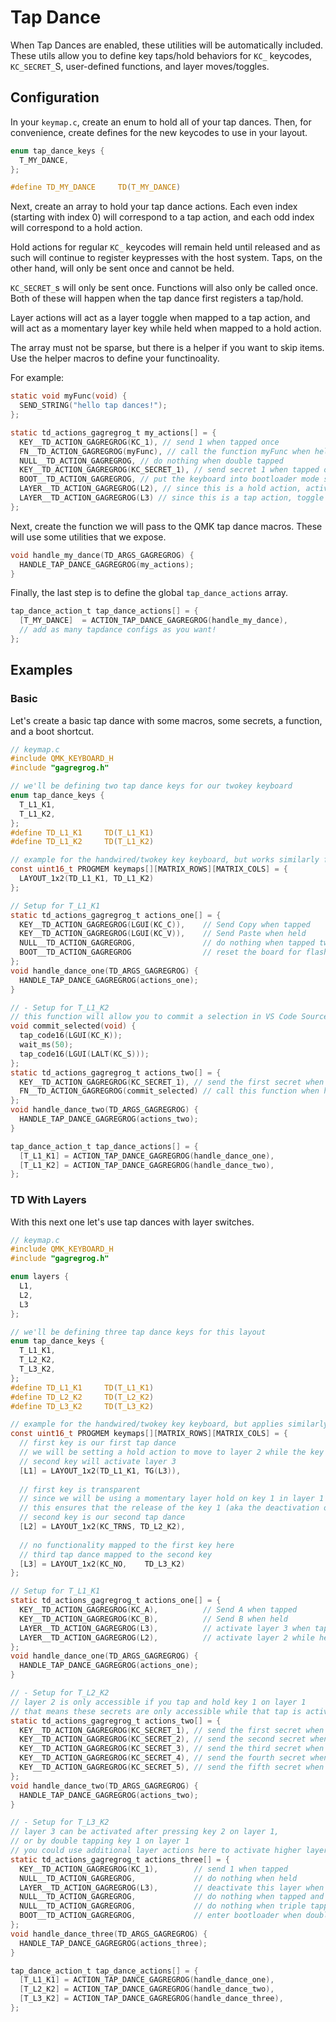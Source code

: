 # Tap Dance

When Tap Dances are enabled, these utilities will be automatically included. These utils allow you to define key taps/hold behaviors for `KC_` keycodes, `KC_SECRET_`S, user-defined functions, and layer moves/toggles.

## Configuration

In your `keymap.c`, create an enum to hold all of your tap dances. Then, for convenience, create defines for the new keycodes to use in your layout.

```c
enum tap_dance_keys {
  T_MY_DANCE,
};

#define TD_MY_DANCE     TD(T_MY_DANCE)
```

Next, create an array to hold your tap dance actions. Each even index (starting with index 0) will correspond to a tap action, and each odd index will correspond to a hold action. 

Hold actions for regular `KC_` keycodes will remain held until released and as such will continue to register keypresses with the host system. Taps, on the other hand, will only be sent once and cannot be held. 

`KC_SECRET_`s will only be sent once. Functions will also only be called once. Both of these will happen when the tap dance first registers a tap/hold.

Layer actions will act as a layer toggle when mapped to a tap action, and will act as a momentary layer key while held when mapped to a hold action.

The array must not be sparse, but there is a helper if you want to skip items. Use the helper macros to define your functinoality.

For example:

```c
static void myFunc(void) {
  SEND_STRING("hello tap dances!");
};

static td_actions_gagregrog_t my_actions[] = {
  KEY__TD_ACTION_GAGREGROG(KC_1), // send 1 when tapped once
  FN__TD_ACTION_GAGREGROG(myFunc), // call the function myFunc when held
  NULL__TD_ACTION_GAGREGROG, // do nothing when double tapped
  KEY__TD_ACTION_GAGREGROG(KC_SECRET_1), // send secret 1 when tapped once and then held
  BOOT__TD_ACTION_GAGREGROG, // put the keyboard into bootloader mode so you can flash new code to it when tapped 3 times
  LAYER__TD_ACTION_GAGREGROG(L2), // since this is a hold action, activate layer L2 while key is held after 2 taps
  LAYER__TD_ACTION_GAGREGROG(L3) // since this is a tap action, toggle layer L3 on or off, depending on its current state
};
```

Next, create the function we will pass to the QMK tap dance macros. These will use some utilities that we expose.

```c
void handle_my_dance(TD_ARGS_GAGREGROG) {
  HANDLE_TAP_DANCE_GAGREGROG(my_actions);
}
```

Finally, the last step is to define the global `tap_dance_actions` array.

```c
tap_dance_action_t tap_dance_actions[] = {
  [T_MY_DANCE]  = ACTION_TAP_DANCE_GAGREGROG(handle_my_dance),
  // add as many tapdance configs as you want!
};
```

## Examples

### Basic

Let's create a basic tap dance with some macros, some secrets, a function, and a boot shortcut.

```c
// keymap.c
#include QMK_KEYBOARD_H
#include "gagregrog.h"

// we'll be defining two tap dance keys for our twokey keyboard
enum tap_dance_keys {
  T_L1_K1,
  T_L1_K2,
};
#define TD_L1_K1     TD(T_L1_K1)
#define TD_L1_K2     TD(T_L1_K2)

// example for the handwired/twokey key keyboard, but works similarly for other keyboards
const uint16_t PROGMEM keymaps[][MATRIX_ROWS][MATRIX_COLS] = {
  LAYOUT_1x2(TD_L1_K1, TD_L1_K2)
};

// Setup for T_L1_K1
static td_actions_gagregrog_t actions_one[] = {
  KEY__TD_ACTION_GAGREGROG(LGUI(KC_C)),    // Send Copy when tapped
  KEY__TD_ACTION_GAGREGROG(LGUI(KC_V)),    // Send Paste when held
  NULL__TD_ACTION_GAGREGROG,               // do nothing when tapped twice
  BOOT__TD_ACTION_GAGREGROG                // reset the board for flashing when tapped then held
};
void handle_dance_one(TD_ARGS_GAGREGROG) {
  HANDLE_TAP_DANCE_GAGREGROG(actions_one);
}

// - Setup for T_L1_K2
// this function will allow you to commit a selection in VS Code Source Control
void commit_selected(void) {
  tap_code16(LGUI(KC_K));
  wait_ms(50);
  tap_code16(LGUI(LALT(KC_S)));
};
static td_actions_gagregrog_t actions_two[] = {
  KEY__TD_ACTION_GAGREGROG(KC_SECRET_1), // send the first secret when tapped
  FN__TD_ACTION_GAGREGROG(commit_selected) // call this function when held
};
void handle_dance_two(TD_ARGS_GAGREGROG) {
  HANDLE_TAP_DANCE_GAGREGROG(actions_two);
}

tap_dance_action_t tap_dance_actions[] = {
  [T_L1_K1] = ACTION_TAP_DANCE_GAGREGROG(handle_dance_one),
  [T_L1_K2] = ACTION_TAP_DANCE_GAGREGROG(handle_dance_two),
};
```

### TD With Layers

With this next one let's use tap dances with layer switches.

```c
// keymap.c
#include QMK_KEYBOARD_H
#include "gagregrog.h"

enum layers {
  L1,
  L2,
  L3
};

// we'll be defining three tap dance keys for this layout
enum tap_dance_keys {
  T_L1_K1,
  T_L2_K2,
  T_L3_K2,
};
#define TD_L1_K1     TD(T_L1_K1)
#define TD_L2_K2     TD(T_L2_K2)
#define TD_L3_K2     TD(T_L3_K2)

// example for the handwired/twokey key keyboard, but applies similarly for other keyboards
const uint16_t PROGMEM keymaps[][MATRIX_ROWS][MATRIX_COLS] = {
  // first key is our first tap dance
  // we will be setting a hold action to move to layer 2 while the key is held
  // second key will activate layer 3
  [L1] = LAYOUT_1x2(TD_L1_K1, TG(L3)),
  
  // first key is transparent
  // since we will be using a momentary layer hold on key 1 in layer 1 to activate layer 2, we must define key 1 as transparent in layer 2
  // this ensures that the release of the key 1 (aka the deactivation of the layer 2) can be properly processed by layer 1
  // second key is our second tap dance
  [L2] = LAYOUT_1x2(KC_TRNS, TD_L2_K2),
  
  // no functionality mapped to the first key here
  // third tap dance mapped to the second key
  [L3] = LAYOUT_1x2(KC_NO,    TD_L3_K2)
};

// Setup for T_L1_K1
static td_actions_gagregrog_t actions_one[] = {
  KEY__TD_ACTION_GAGREGROG(KC_A),          // Send A when tapped
  KEY__TD_ACTION_GAGREGROG(KC_B),          // Send B when held
  LAYER__TD_ACTION_GAGREGROG(L3),          // activate layer 3 when tapped twice
  LAYER__TD_ACTION_GAGREGROG(L2),          // activate layer 2 while held when tapped and held
};
void handle_dance_one(TD_ARGS_GAGREGROG) {
  HANDLE_TAP_DANCE_GAGREGROG(actions_one);
}

// - Setup for T_L2_K2
// layer 2 is only accessible if you tap and hold key 1 on layer 1
// that means these secrets are only accessible while that tap is active -- nice!
static td_actions_gagregrog_t actions_two[] = {
  KEY__TD_ACTION_GAGREGROG(KC_SECRET_1), // send the first secret when tapped
  KEY__TD_ACTION_GAGREGROG(KC_SECRET_2), // send the second secret when held
  KEY__TD_ACTION_GAGREGROG(KC_SECRET_3), // send the third secret when double tapped
  KEY__TD_ACTION_GAGREGROG(KC_SECRET_4), // send the fourth secret when tapped and then held
  KEY__TD_ACTION_GAGREGROG(KC_SECRET_5), // send the fifth secret when triple tapped
};
void handle_dance_two(TD_ARGS_GAGREGROG) {
  HANDLE_TAP_DANCE_GAGREGROG(actions_two);
}

// - Setup for T_L3_K2
// layer 3 can be activated after pressing key 2 on layer 1,
// or by double tapping key 1 on layer 1
// you could use additional layer actions here to activate higher layers
static td_actions_gagregrog_t actions_three[] = {
  KEY__TD_ACTION_GAGREGROG(KC_1),        // send 1 when tapped
  NULL__TD_ACTION_GAGREGROG,             // do nothing when held
  LAYER__TD_ACTION_GAGREGROG(L3),        // deactivate this layer when double tapped
  NULL__TD_ACTION_GAGREGROG,             // do nothing when tapped and then held
  NULL__TD_ACTION_GAGREGROG,             // do nothing when triple tapped
  BOOT__TD_ACTION_GAGREGROG,             // enter bootloader when double tapped and held
};
void handle_dance_three(TD_ARGS_GAGREGROG) {
  HANDLE_TAP_DANCE_GAGREGROG(actions_three);
}

tap_dance_action_t tap_dance_actions[] = {
  [T_L1_K1] = ACTION_TAP_DANCE_GAGREGROG(handle_dance_one),
  [T_L2_K2] = ACTION_TAP_DANCE_GAGREGROG(handle_dance_two),
  [T_L3_K2] = ACTION_TAP_DANCE_GAGREGROG(handle_dance_three),
};
```
